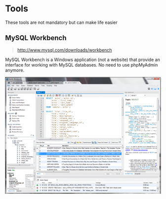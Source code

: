 # Tools

These tools are not mandatory but can make life easier

## MySQL Workbench

> http://www.mysql.com/downloads/workbench

MySQL Workbench is a Windows application (not a website) that provide an interface for working with MySQL databases. No need to use phpMyAdmin anymore.

![](./images/mysql_workbench.gif)

